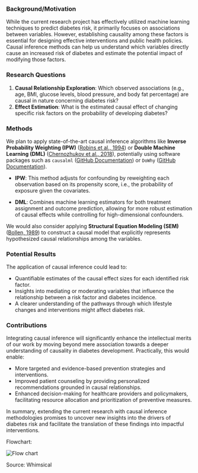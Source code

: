 ### Background/Motivation
While the current research project has effectively utilized machine learning techniques to predict diabetes risk, it primarily focuses on associations between variables. However, establishing causality among these factors is essential for designing effective interventions and public health policies. Causal inference methods can help us understand which variables directly cause an increased risk of diabetes and estimate the potential impact of modifying those factors.

### Research Questions
1. **Causal Relationship Exploration**: Which observed associations (e.g., age, BMI, glucose levels, blood pressure, and body fat percentage) are causal in nature concerning diabetes risk?
2. **Effect Estimation**: What is the estimated causal effect of changing specific risk factors on the probability of developing diabetes?

### Methods
We plan to apply state-of-the-art causal inference algorithms like **Inverse Probability Weighting (IPW)** ([Robins et al., 1994](https://www.ncbi.nlm.nih.gov/pmc/articles/PMC1044287/)) or **Double Machine Learning (DML)** ([Chernozhukov et al., 2018](https://arxiv.org/abs/1608.00060)), potentially using software packages such as `causalml` ([GitHub Documentation](https://github.com/uber/causalml)) or `DoWhy` ([GitHub Documentation](https://microsoft.github.io/dowhy/)). 

- **IPW**: This method adjusts for confounding by reweighting each observation based on its propensity score, i.e., the probability of exposure given the covariates.
  
- **DML**: Combines machine learning estimators for both treatment assignment and outcome prediction, allowing for more robust estimation of causal effects while controlling for high-dimensional confounders.

We would also consider applying **Structural Equation Modeling (SEM)** ([Bollen, 1989](https://psycnet.apa.org/record/1989-98043-001)) to construct a causal model that explicitly represents hypothesized causal relationships among the variables.

### Potential Results
The application of causal inference could lead to:
- Quantifiable estimates of the causal effect sizes for each identified risk factor.
- Insights into mediating or moderating variables that influence the relationship between a risk factor and diabetes incidence.
- A clearer understanding of the pathways through which lifestyle changes and interventions might affect diabetes risk.

### Contributions
Integrating causal inference will significantly enhance the intellectual merits of our work by moving beyond mere association towards a deeper understanding of causality in diabetes development. Practically, this would enable:
- More targeted and evidence-based prevention strategies and interventions.
- Improved patient counseling by providing personalized recommendations grounded in causal relationships.
- Enhanced decision-making for healthcare providers and policymakers, facilitating resource allocation and prioritization of preventive measures.

In summary, extending the current research with causal inference methodologies promises to uncover new insights into the drivers of diabetes risk and facilitate the translation of these findings into impactful interventions.

Flowchart: 

<img src="Predictive Modeling and Analysis of Disease Spread Dynamics Using Machine Learning Techniques (2).png" alt="Flow chart">

Source: Whimsical
